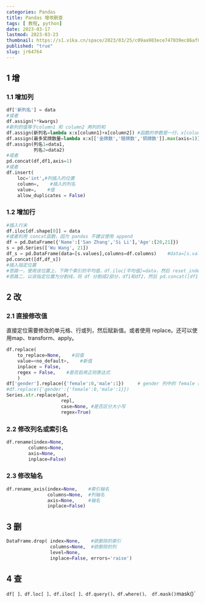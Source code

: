 ```yaml
---
categories: Pandas
title: Pandas 增改删查
tags: [ 教程, python]
date: 2023-03-17
lastmod: 2023-03-23 
thumbnail: https://s1.vika.cn/space/2023/03/25/c09aa983ece747039ec86af84373b3c5?attname=technology-1283624__340.jpg 
published: "true"
slug: jr64764
---
```



## 1 增  
### 1.1 增加列

```python
df['新列名'] = data
#或者
df.assign(**kwargs)
#新列的值等于column1 和 column2 两列的和
df.assign(新列名=lambda x:x[column1]+x[column2]) #函数的参数是一行，x[column1]表示该行、列名为 column1 的值，
df.assign(最多奖牌数量=lambda x:x[['金牌数','银牌数','铜牌数']].max(axis=1))
df.assign(列名1=data1,
          列名2=data2)
#或者
pd.concat(df,df1,axis=1)
#或者
df.insert(
    loc='int',#列插入的位置
    column=,    #插入的列名
    value=,    #值
    allow_duplicates = False)
```
  
### 1.2 增加行  

```python
#插入行末
df.iloc[df.shape[0]] = data
#或者利用 concat函数，因为 pandas 不建议使用 append
df = pd.DataFrame({'Name':['San Zhang','Si Li'],'Age':[20,21]})
s = pd.Series(['Wu Wang', 21])
df_s = pd.DataFrame(data=[s.values],columns=df.columns)    #data=[s.values]，表示这是一行数据，如果去掉 []，表示这是一列数据
pd.concat([df,df_s])
#插入指定位置
#思路一，使用该位置上、下两个索引的平均值，df.iloc[平均值]=data，然后 reset_index(drop=True)
#思路二，以该指定位置为分割线，将 df 分割成2部分，df1和df2，然后 pd.concat([df1,data,df2],ignore_index=True)
```

## 2 改 

### 2.1 直接修改值  

直接定位需要修改的单元格、行或列，然后赋新值。或者使用 replace。还可以使用map、transform、apply。  

```python
df.replace(
    to_replace=None,    #旧值
    value=<no_default>,    #新值
    inplace = False,
    regex = False,    #是否启用正则表达式
    )
df['gender'].replace({'female':0,'male':1})     # gender 列中的 female 修改为 0，male 修改为1
#df.replace({'gender':{'female':0,'male':1}})
Series.str.replace(pat,
                    repl,
                    case=None, #是否区分大小写
                    regex=True)
```  

### 2.2 修改列名或索引名  

```python
df.rename(index=None,
        columns=None,
        axis=None,
        inplace=False)
```  

### 2.3 修改轴名  

```python
df.rename_axis(index=None,    #索引轴名
               columns=None,  #列轴名
               axis=None,     #轴名
               inplace=False)
```  

## 3 删  

```python
DataFrame.drop( index=None,    #欲删除的索引
                columns=None,  #欲删除的列
                level=None,
                inplace=False, errors='raise')
```  

## 4 查  

`df[ ]、df.loc[ ]、df.iloc[ ]、df.query()、df.where()、 df.mask()`mask()`